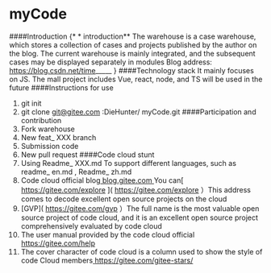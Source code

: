 # myCode
####Introduction
{* * introduction**
The warehouse is a case warehouse, which stores a collection of cases and projects published by the author on the blog. The current warehouse is mainly integrated, and the subsequent cases may be displayed separately in modules
Blog address: https://blog.csdn.net/time_____
}
####Technology stack
It mainly focuses on JS. The mall project includes Vue, react, node, and TS will be used in the future
####Instructions for use
1.  git init
2.  git clone  git@gitee.com :DieHunter/ myCode.git
####Participation and contribution
1. Fork warehouse
2. New feat_ XXX branch
3. Submission code
4. New pull request
####Code cloud stunt
1. Using Readme_ XXX.md  To support different languages, such as readme_ en.md , Readme_ zh.md
2. Code cloud official blog[ blog.gitee.com ]( https://blog.gitee.com )
You can[ https://gitee.com/explore ]( https://gitee.com/explore ）This address comes to decode excellent open source projects on the cloud
4.  [GVP]( https://gitee.com/gvp ）The full name is the most valuable open source project of code cloud, and it is an excellent open source project comprehensively evaluated by code cloud
5. The user manual provided by the code cloud official[ https://gitee.com/help ]( https://gitee.com/help )
6. The cover character of code cloud is a column used to show the style of code Cloud members[ https://gitee.com/gitee-stars/ ]( https://gitee.com/gitee-stars/ )